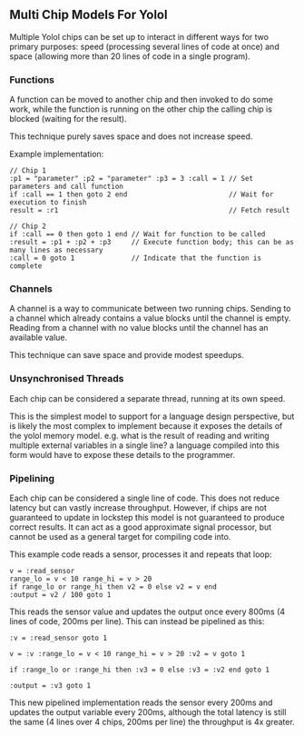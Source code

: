 ## Multi Chip Models For Yolol

Multiple Yolol chips can be set up to interact in different ways for two primary purposes: speed (processing several lines of code at once) and space (allowing more than 20 lines of code in a single program).

### Functions

A function can be moved to another chip and then invoked to do some work, while the function is running on the other chip the calling chip is blocked (waiting for the result).

This technique purely saves space and does not increase speed.

Example implementation:

```
// Chip 1
:p1 = "parameter" :p2 = "parameter" :p3 = 3 :call = 1 // Set parameters and call function
if :call == 1 then goto 2 end                         // Wait for execution to finish
result = :r1                                          // Fetch result
```

```
// Chip 2
if :call == 0 then goto 1 end // Wait for function to be called
:result = :p1 + :p2 + :p3     // Execute function body; this can be as many lines as necessary
:call = 0 goto 1              // Indicate that the function is complete
```

### Channels

A channel is a way to communicate between two running chips. Sending to a channel which already contains a value blocks until the channel is empty. Reading from a channel with no value blocks until the channel has an available value.

This technique can save space and provide modest speedups.

### Unsynchronised Threads

Each chip can be considered a separate thread, running at its own speed.

This is the simplest model to support for a language design perspective, but is likely the most complex to implement because it exposes the details of the yolol memory model. e.g. what is the result of reading and writing multiple external variables in a single line? a language compiled into this form would have to expose these details to the programmer.

### Pipelining

Each chip can be considered a single line of code. This does not reduce latency but can vastly increase throughput. However, if chips are not guaranteed to update in lockstep this model is not guaranteed to produce correct results. It can act as a good approximate signal processor, but cannot be used as a general target for compiling code into.

This example code reads a sensor, processes it and repeats that loop:

```
v = :read_sensor
range_lo = v < 10 range_hi = v > 20
if range_lo or range_hi then v2 = 0 else v2 = v end
:output = v2 / 100 goto 1
```

This reads the sensor value and updates the output once every 800ms (4 lines of code, 200ms per line). This can instead be pipelined as this:

```
:v = :read_sensor goto 1
```

```
v = :v :range_lo = v < 10 range_hi = v > 20 :v2 = v goto 1
```

```
if :range_lo or :range_hi then :v3 = 0 else :v3 = :v2 end goto 1
```

```
:output = :v3 goto 1
```

This new pipelined implementation reads the sensor every 200ms and updates the output variable every 200ms, although the total latency is still the same (4 lines over 4 chips, 200ms per line) the throughput is 4x greater.
